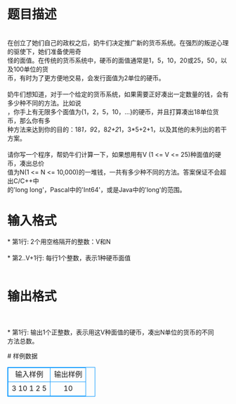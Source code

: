 # 

 
 # 题目描述 
<p>
<br>在创立了她们自己的政权之后，奶牛们决定推广新的货币系统。在强烈的叛逆心理的驱使下，她们准备使用奇<br>怪的面值。在传统的货币系统中，硬币的面值通常是1，5，10，20或25，50，以及100单位的货<br>币，有时为了更方便地交易，会发行面值为2单位的硬币。<br><br>奶牛们想知道，对于一个给定的货币系统，如果需要正好凑出一定数量的钱，会有多少种不同的方法。比如说<br>，你手上有无限多个面值为{1，2，5，10，...}的硬币，并且打算凑出18单位货币，那么你有多<br>种方法来达到你的目的：18*1，9*2，8*2+2*1，3*5+2+1，以及其他的未列出的若干方案。<br><br>请你写一个程序，帮奶牛们计算一下，如果想用有V (1 <= V <= 25)种面值的硬币，凑出总价<br>值为N(1 <= N <= 10,000)的一堆钱，一共有多少种不同的方法。答案保证不会超出C/C++中<br>的'long long'，Pascal中的'Int64'，或是Java中的'long'的范围。<br></p> 

 
 # 输入格式 
<p>
* 第1行: 2个用空格隔开的整数：V和N<br><br>* 第2..V+1行: 每行1个整数，表示1种硬币面值<br><br></p> 

 
 # 输出格式 
<p>
<br><br>* 第1行: 输出1个正整数，表示用这V种面值的硬币，凑出N单位的货币的不同<br>方法总数。<br></p> 
# 样例数据
<style>
        table,table tr th, table tr td { border:1px solid #0094ff; }
        table { width: 200px; min-height: 25px; line-height: 25px; text-align: center; border-collapse: collapse;}   
    </style>
<table>
	<tr>
		<td>输入样例</td>
		<td>输出样例</td>
	</tr>
<tr><td>
3 10
1
2
5
</td><td>
10</td></tr></table>
